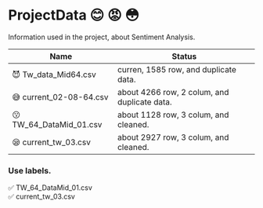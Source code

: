 # ProjectData :blush: :rage: :flushed:
Information used in the project, about Sentiment Analysis.

|              Name                  |  Status                                        |
|    -----------------------         | ------------------------------                 |
|:smiling_imp: Tw_data_Mid64.csv     |curren, 1585 row, and duplicate data.           |
|:sweat_smile: current_02-08-64.csv  |about 4266 row, 2 colum, and duplicate data.    |
|:kissing: TW_64_DataMid_01.csv      |about 1128 row, 3 colum, and cleaned.           |
|:sleepy: current_tw_03.csv          |about 2927 row, 3 colum, and cleaned.           |


### Use labels.   
:white_check_mark: TW_64_DataMid_01.csv   
:white_check_mark: current_tw_03.csv   

